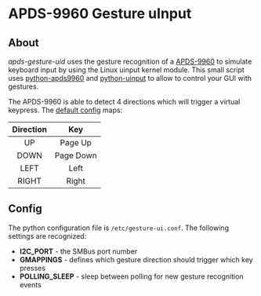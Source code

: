 # APDS-9960 Gesture uInput


## About

*apds-gesture-uid* uses the gesture recognition of a [APDS-9960](https://www.sparkfun.com/products/12787) to simulate keyboard input by using the Linux uinput kernel module. This small script uses [python-apds9960](https://github.com/liske/python-apds9960) and [python-uinput](http://tjjr.fi/sw/python-uinput/) to allow to control your GUI with gestures.

The APDS-9960 is able to detect 4 directions which will trigger a virtual keypress. The [default config](ex/gesture-ui.conf) maps:

| Direction | Key           |
|:---------:|:-------------:|
| UP        | Page Up       |
| DOWN      | Page Down     |
| LEFT      | Left          |
| RIGHT     | Right         |


## Config

The python configuration file is `/etc/gesture-ui.conf`. The following settings are recognized:
- __I2C_PORT__ - the SMBus port number
- __GMAPPINGS__ - defines which gesture direction should trigger which key presses
- __POLLING_SLEEP__ - sleep between polling for new gesture recognition events
